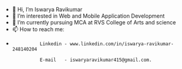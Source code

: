 - 👋 Hi, I’m Iswarya Ravikumar
- 👀 I’m interested in  Web and Mobile Application Development
- 🌱 I’m currently pursuing MCA at RVS College of Arts and science
- 📫 How to reach me:
- 
                Linkedin - www.linkedin.com/in/iswarya-ravikumar-248140204
                
                E-mail   - iswaryaravikumar415@gmail.com.


